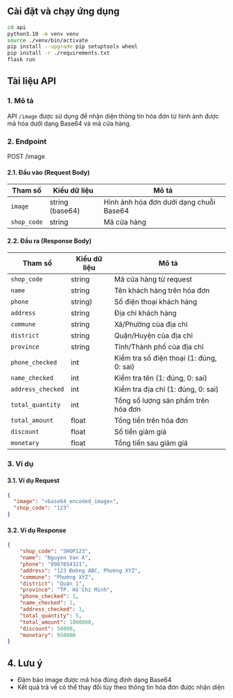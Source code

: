## Cài đặt và chạy ứng dụng
``` bash
cd api
python3.10 -m venv venv
source ./venv/bin/activate
pip install --upgrade pip setuptools wheel
pip install -r ./requirements.txt
flask run
```

## Tài liệu API

### 1. Mô tả
API `/image` được sử dụng để nhận diện thông tin hóa đơn từ hình ảnh được mã hóa dưới dạng Base64 và mã cửa hàng.

### 2. Endpoint
POST /image

#### 2.1. Đầu vào (Request Body)
| Tham số  | Kiểu dữ liệu   | Mô tả |
|------------|--------|-------------|
| `image`    | string (base64) | Hình ảnh hóa đơn dưới dạng chuỗi Base64 |
| `shop_code` | string | Mã cửa hàng |

#### 2.2. Đầu ra (Response Body)
| Tham số  | Kiểu dữ liệu   | Mô tả |
|------------|--------|-------------|
| `shop_code`    | string | Mã cửa hàng từ request |
| `name` | string | Tên khách hàng trên hóa đơn |
| `phone`    | string) | Số điện thoại khách hàng |
| `address` | string | Địa chỉ khách hàng|
| `commune`    | string | Xã/Phường của địa chỉ |
| `district` | string | Quận/Huyện của địa chỉ |
| `province`    | string| Tỉnh/Thành phố của địa chỉ |
| `phone_checked` | int | Kiểm tra số điện thoại (1: đúng, 0: sai) |
| `name_checked`    | int | Kiểm tra tên (1: đúng, 0: sai) |
| `address_checked` | int | Kiểm tra địa chỉ (1: đúng, 0: sai) |
| `total_quantity`    | int  | Tổng số lượng sản phẩm trên hóa đơn |
| `total_amount` | float | Tổng tiền trên hóa đơn |
| `discount`    | float  | Số tiền giảm giá |
| `monetary` | float | Tổng tiền sau giảm giá |

### 3. Ví dụ
#### 3.1. Ví dụ Request
```json
{
  "image": "<base64_encoded_image>",
  "shop_code": "123"
}
```

#### 3.2. Ví dụ Response
```json
{
    "shop_code": "SHOP123",
    "name": "Nguyen Van A",
    "phone": "0987654321",
    "address": "123 Đường ABC, Phường XYZ",
    "commune": "Phường XYZ",
    "district": "Quận 1",
    "province": "TP. Hồ Chí Minh",
    "phone_checked": 1,
    "name_checked": 1,
    "address_checked": 1,
    "total_quantity": 5,
    "total_amount": 1000000,
    "discount": 50000,
    "monetary": 950000
}
```

## 4. Lưu ý
- Đảm bảo image được mã hóa đúng định dạng Base64
- Kết quả trả về có thể thay đổi tùy theo thông tin hóa đơn được nhận diện